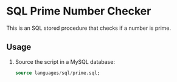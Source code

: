 # SQL Prime Number Checker

This is an SQL stored procedure that checks if a number is prime.

## Usage

1. Source the script in a MySQL database:
   ```sql
   source languages/sql/prime.sql;

